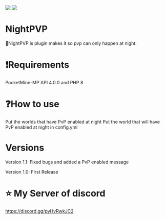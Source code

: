 [![](https://poggit.pmmp.io/shield.state/NightPVP)](https://poggit.pmmp.io/p/NightPVP) [![](https://poggit.pmmp.io/shield.dl.total/NightPVP)](https://poggit.pmmp.io/p/NightPVP)
# NightPVP

🌌NightPVP is plugin makes it so pvp can only happen at night.



# ❗Requirements

PocketMine-MP API 4.0.0 and PHP 8

# ❓How to use

Put the worlds that have PvP enabled at night
Put the world that will have PvP enabled at night in config.yml

# Versions

Version 1.1: Fixed bugs and added a PvP enabled message 

Version 1.0: First Release

# ⭐ My Server of discord

https://discord.gg/pyHvRwkJC2

